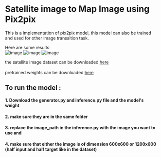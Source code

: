 # Satellite image to Map Image using Pix2pix

This is a implementation of pix2pix model, this model can also be trained and used for other image transaltion task.

Here are some results:
<br>
![image](https://github.com/user-attachments/assets/2538b599-addd-4a69-b7e9-e5ab401cef50)
![image](https://github.com/user-attachments/assets/7848eecc-9fb8-4d51-bff7-7ffd57576ca3)
![image](https://github.com/user-attachments/assets/644a2f50-39da-4705-b820-acdb58176a74)

the satellite image dataset can be downloaded [here](https://www.kaggle.com/datasets/vikramtiwari/pix2pix-dataset?select=maps)
<br><br>
pretrained weights can be downloaded [here](https://drive.google.com/drive/folders/1O0hohOW4nZEQNM8hOpSXRl-ajXiXbGJ7)
<br>

## To run the model : 
#### 1. Download the generator.py and inference.py file and the model's weight
#### 2. make sure they are in the same folder
#### 3. replace the image_path in the inference.py with the image you want to use and 
#### 4. make sure that either the image is of dimension 600x600 or 1200x600 (half input and half target like in the dataset)
